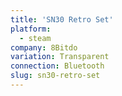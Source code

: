 ```yaml
---
title: 'SN30 Retro Set'
platform:
  - steam
company: 8Bitdo
variation: Transparent
connection: Bluetooth
slug: sn30-retro-set
---
```


